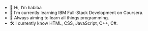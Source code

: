 - 👋 Hi, I’m habiba 
- 🌱 I’m currently learning IBM Full-Stack Development on Coursera.
- 🚀 Always aiming to learn all things programming.
- 🛠️ I currently know HTML, CSS, JavaScript, C++, C#.
<!---
habiba-226/habiba-226 is a ✨ special ✨ repository because its `README.md` (this file) appears on your GitHub profile.
You can click the Preview link to take a look at your changes.
--->
